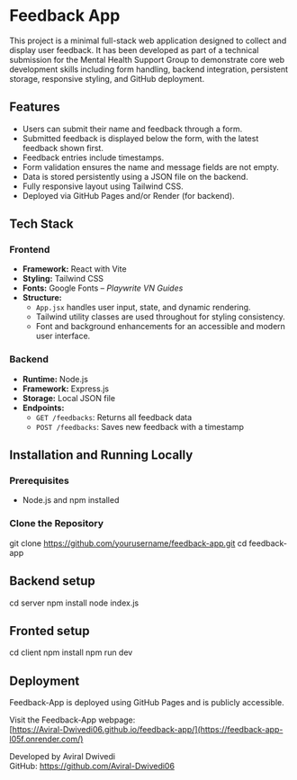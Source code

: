 # Feedback App

This project is a minimal full-stack web application designed to collect and display user feedback. It has been developed as part of a technical submission for the Mental Health Support Group to demonstrate core web development skills including form handling, backend integration, persistent storage, responsive styling, and GitHub deployment.

## Features

- Users can submit their name and feedback through a form.
- Submitted feedback is displayed below the form, with the latest feedback shown first.
- Feedback entries include timestamps.
- Form validation ensures the name and message fields are not empty.
- Data is stored persistently using a JSON file on the backend.
- Fully responsive layout using Tailwind CSS.
- Deployed via GitHub Pages and/or Render (for backend).

## Tech Stack

### Frontend

- **Framework:** React with Vite
- **Styling:** Tailwind CSS
- **Fonts:** Google Fonts – *Playwrite VN Guides*
- **Structure:**
  - `App.jsx` handles user input, state, and dynamic rendering.
  - Tailwind utility classes are used throughout for styling consistency.
  - Font and background enhancements for an accessible and modern user interface.

### Backend

- **Runtime:** Node.js
- **Framework:** Express.js
- **Storage:** Local JSON file
- **Endpoints:**
  - `GET /feedbacks`: Returns all feedback data
  - `POST /feedbacks`: Saves new feedback with a timestamp

## Installation and Running Locally

### Prerequisites

- Node.js and npm installed

### Clone the Repository

git clone https://github.com/yourusername/feedback-app.git
cd feedback-app

## Backend setup
cd server
npm install
node index.js

## Fronted setup
cd client
npm install
npm run dev

## Deployment 
Feedback-App is deployed using GitHub Pages and is publicly accessible.

Visit the Feedback-App webpage:  
[https://Aviral-Dwivedi06.github.io/feedback-app/](https://feedback-app-l05f.onrender.com/)

Developed by Aviral Dwivedi  
GitHub: https://github.com/Aviral-Dwivedi06
